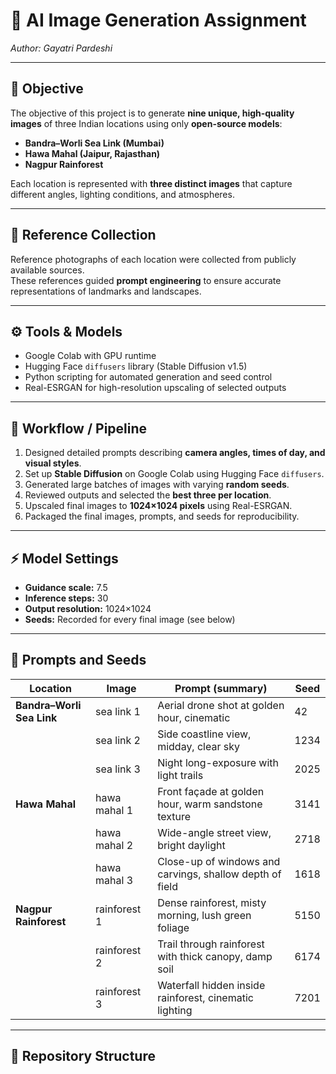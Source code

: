 # 🌟 AI Image Generation Assignment
*Author: Gayatri Pardeshi*

---

## 🎯 Objective
The objective of this project is to generate **nine unique, high-quality images** of three Indian locations using only **open-source models**:
- **Bandra–Worli Sea Link (Mumbai)**
- **Hawa Mahal (Jaipur, Rajasthan)**
- **Nagpur Rainforest**

Each location is represented with **three distinct images** that capture different angles, lighting conditions, and atmospheres.

---

## 📸 Reference Collection
Reference photographs of each location were collected from publicly available sources.  
These references guided **prompt engineering** to ensure accurate representations of landmarks and landscapes.

---

## ⚙️ Tools & Models
- Google Colab with GPU runtime  
- Hugging Face `diffusers` library (Stable Diffusion v1.5)  
- Python scripting for automated generation and seed control  
- Real-ESRGAN for high-resolution upscaling of selected outputs  

---

## 🔄 Workflow / Pipeline
1. Designed detailed prompts describing **camera angles, times of day, and visual styles**.  
2. Set up **Stable Diffusion** on Google Colab using Hugging Face `diffusers`.  
3. Generated large batches of images with varying **random seeds**.  
4. Reviewed outputs and selected the **best three per location**.  
5. Upscaled final images to **1024×1024 pixels** using Real-ESRGAN.  
6. Packaged the final images, prompts, and seeds for reproducibility.  

---

## ⚡ Model Settings
- **Guidance scale:** 7.5  
- **Inference steps:** 30  
- **Output resolution:** 1024×1024  
- **Seeds:** Recorded for every final image (see below)  

---

## 📝 Prompts and Seeds
| Location | Image | Prompt (summary) | Seed |
|----------|-------|------------------|------|
| **Bandra–Worli Sea Link** | sea link 1 | Aerial drone shot at golden hour, cinematic | 42 |
|  | sea link 2 | Side coastline view, midday, clear sky | 1234 |
|  | sea link 3 | Night long-exposure with light trails | 2025 |
| **Hawa Mahal** | hawa mahal 1 | Front façade at golden hour, warm sandstone texture | 3141 |
|  | hawa mahal 2 | Wide-angle street view, bright daylight | 2718 |
|  | hawa mahal 3 | Close-up of windows and carvings, shallow depth of field | 1618 |
| **Nagpur Rainforest** | rainforest 1 | Dense rainforest, misty morning, lush green foliage | 5150 |
|  | rainforest 2 | Trail through rainforest with thick canopy, damp soil | 6174 |
|  | rainforest 3 | Waterfall hidden inside rainforest, cinematic lighting | 7201 |

---

## 📂 Repository Structure
